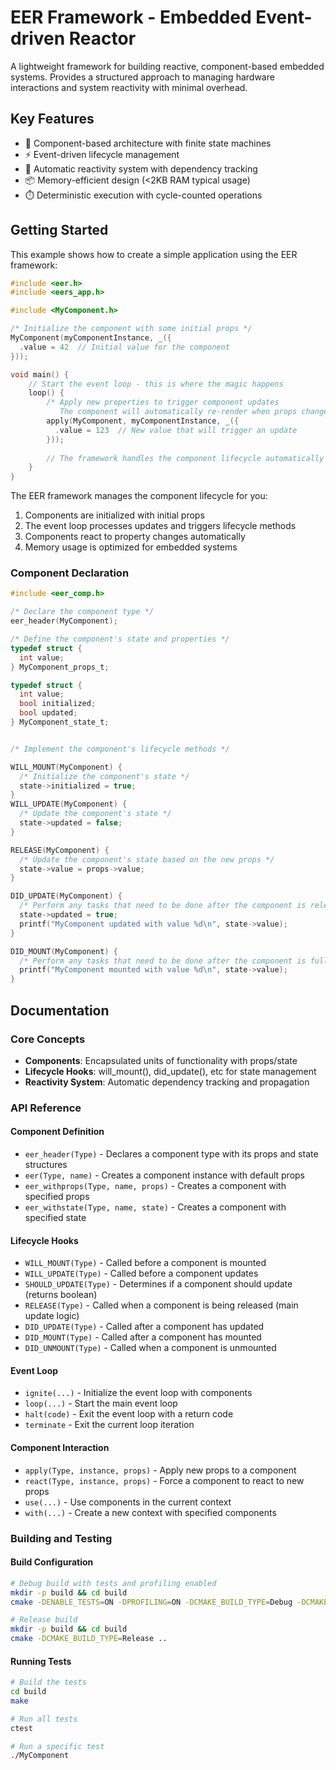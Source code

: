 # EER Framework - Embedded Event-driven Reactor

A lightweight framework for building reactive, component-based embedded systems. Provides a structured approach to managing hardware interactions and system reactivity with minimal overhead.

## Key Features

- 🧩 Component-based architecture with finite state machines
- ⚡ Event-driven lifecycle management 
- 🔄 Automatic reactivity system with dependency tracking
- 📦 Memory-efficient design (<2KB RAM typical usage)
- ⏱️ Deterministic execution with cycle-counted operations

## Getting Started

This example shows how to create a simple application using the EER framework:

```c
#include <eer.h>
#include <eers_app.h>

#include <MyComponent.h>

/* Initialize the component with some initial props */
MyComponent(myComponentInstance, _({
  .value = 42  // Initial value for the component
}));

void main() {
    // Start the event loop - this is where the magic happens
    loop() { 
        /* Apply new properties to trigger component updates
           The component will automatically re-render when props change */
        apply(MyComponent, myComponentInstance, _({
          .value = 123  // New value that will trigger an update
        }));
        
        // The framework handles the component lifecycle automatically
    }
}
```

The EER framework manages the component lifecycle for you:
1. Components are initialized with initial props
2. The event loop processes updates and triggers lifecycle methods
3. Components react to property changes automatically
4. Memory usage is optimized for embedded systems

### Component Declaration
```c
#include <eer_comp.h>

/* Declare the component type */
eer_header(MyComponent);

/* Define the component's state and properties */
typedef struct {
  int value;
} MyComponent_props_t;

typedef struct {
  int value;
  bool initialized;
  bool updated;
} MyComponent_state_t;


/* Implement the component's lifecycle methods */

WILL_MOUNT(MyComponent) {
  /* Initialize the component's state */
  state->initialized = true;
}
WILL_UPDATE(MyComponent) {
  /* Update the component's state */
  state->updated = false;
}

RELEASE(MyComponent) {
  /* Update the component's state based on the new props */
  state->value = props->value;
}

DID_UPDATE(MyComponent) {
  /* Perform any tasks that need to be done after the component is released */
  state->updated = true;
  printf("MyComponent updated with value %d\n", state->value);
}

DID_MOUNT(MyComponent) {
  /* Perform any tasks that need to be done after the component is fully initialized */
  printf("MyComponent mounted with value %d\n", state->value);
}
```


## Documentation

### Core Concepts
- **Components**: Encapsulated units of functionality with props/state
- **Lifecycle Hooks**: will_mount(), did_update(), etc for state management
- **Reactivity System**: Automatic dependency tracking and propagation

### API Reference

#### Component Definition
- `eer_header(Type)` - Declares a component type with its props and state structures
- `eer(Type, name)` - Creates a component instance with default props
- `eer_withprops(Type, name, props)` - Creates a component with specified props
- `eer_withstate(Type, name, state)` - Creates a component with specified state

#### Lifecycle Hooks
- `WILL_MOUNT(Type)` - Called before a component is mounted
- `WILL_UPDATE(Type)` - Called before a component updates
- `SHOULD_UPDATE(Type)` - Determines if a component should update (returns boolean)
- `RELEASE(Type)` - Called when a component is being released (main update logic)
- `DID_UPDATE(Type)` - Called after a component has updated
- `DID_MOUNT(Type)` - Called after a component has mounted
- `DID_UNMOUNT(Type)` - Called when a component is unmounted

#### Event Loop
- `ignite(...)` - Initialize the event loop with components
- `loop(...)` - Start the main event loop
- `halt(code)` - Exit the event loop with a return code
- `terminate` - Exit the current loop iteration

#### Component Interaction
- `apply(Type, instance, props)` - Apply new props to a component
- `react(Type, instance, props)` - Force a component to react to new props
- `use(...)` - Use components in the current context
- `with(...)` - Create a new context with specified components

### Building and Testing

#### Build Configuration
```bash
# Debug build with tests and profiling enabled
mkdir -p build && cd build
cmake -DENABLE_TESTS=ON -DPROFILING=ON -DCMAKE_BUILD_TYPE=Debug -DCMAKE_EXPORT_COMPILE_COMMANDS=1 ..

# Release build
mkdir -p build && cd build
cmake -DCMAKE_BUILD_TYPE=Release ..
```

#### Running Tests
```bash
# Build the tests
cd build
make

# Run all tests
ctest

# Run a specific test
./MyComponent
```
